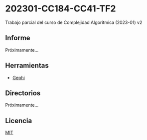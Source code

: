 # 202301-CC184-CC41-TF2

Trabajo parcial del curso de Complejidad Algorítmica (2023-01) v2

## Informe

Próximamente...

## Herramientas

- [Gephi](https://github.com/gephi/gephi/)

## Directorios

Próximamente...

## Licencia

[MIT](LICENSE)

